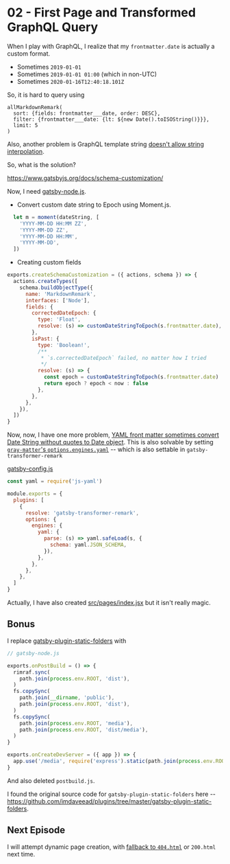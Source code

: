 # 02 - First Page and Transformed GraphQL Query

When I play with GraphQL, I realize that my `frontmatter.date` is actually a custom format.

- Sometimes `2019-01-01`
- Sometimes `2019-01-01 01:00` (which in non-UTC)
- Sometimes `2020-01-16T12:40:18.101Z`

So, it is hard to query using

```gql
allMarkdownRemark(
  sort: {fields: frontmatter___date, order: DESC},
  filter: {frontmatter___date: {lt: ${new Date().toISOString()}}},
  limit: 5
)
```

Also, another problem is GraphQL template string [doesn't allow string interpolation](https://github.com/gatsbyjs/gatsby/issues/17159).

So, what is the solution?

<https://www.gatsbyjs.org/docs/schema-customization/>

Now, I need [gatsby-node.js](/packages/gatsby-blog-cli/gatsby-node.js).

- Convert custom date string to Epoch using Moment.js.

```js
  let m = moment(dateString, [
    'YYYY-MM-DD HH:MM ZZ',
    'YYYY-MM-DD ZZ',
    'YYYY-MM-DD HH:MM',
    'YYYY-MM-DD',
  ])
```

- Creating custom fields

```js
exports.createSchemaCustomization = ({ actions, schema }) => {
  actions.createTypes([
    schema.buildObjectType({
      name: 'MarkdownRemark',
      interfaces: ['Node'],
      fields: {
        correctedDateEpoch: {
          type: 'Float',
          resolve: (s) => customDateStringToEpoch(s.frontmatter.date),
        },
        isPast: {
          type: 'Boolean!',
          /**
           * `s.correctedDateEpoch` failed, no matter how I tried
           */
          resolve: (s) => {
            const epoch = customDateStringToEpoch(s.frontmatter.date)
            return epoch ? epoch < now : false
          },
        },
      },
    }),
  ])
}
```

Now, now, I have one more problem, [YAML front matter sometimes convert Date String without quotes to Date object](https://github.com/jonschlinkert/gray-matter/issues/62). This is also solvable by setting [`gray-matter`'s `options.engines.yaml`](https://github.com/jonschlinkert/gray-matter#optionsengines) -- which is also settable in `gatsby-transformer-remark`

[gatsby-config.js](/packages/gatsby-blog-cli/gatsby-config.js)

```js
const yaml = require('js-yaml')

module.exports = {
  plugins: [
    {
      resolve: 'gatsby-transformer-remark',
      options: {
        engines: {
          yaml: {
            parse: (s) => yaml.safeLoad(s, {
              schema: yaml.JSON_SCHEMA,
            }),
          },
        },
      },
    },
  ]
}
```

Actually, I have also created [src/pages/index.jsx](/packages/gatsby-blog-cli/src/pages/index.jsx) but it isn't really magic.

## Bonus

I replace [gatsby-plugin-static-folders](https://www.gatsbyjs.org/packages/gatsby-plugin-static-folders/) with

```js
// gatsby-node.js

exports.onPostBuild = () => {
  rimraf.sync(
    path.join(process.env.ROOT, 'dist'),
  )
  fs.copySync(
    path.join(__dirname, 'public'),
    path.join(process.env.ROOT, 'dist'),
  )
  fs.copySync(
    path.join(process.env.ROOT, 'media'),
    path.join(process.env.ROOT, 'dist/media'),
  )
}

exports.onCreateDevServer = ({ app }) => {
  app.use('/media', require('express').static(path.join(process.env.ROOT, 'media')))
}
```

And also deleted `postbuild.js`.

I found the original source code for `gatsby-plugin-static-folders` here -- <https://github.com/imdaveead/plugins/tree/master/gatsby-plugin-static-folders>.

## Next Episode

I will attempt dynamic page creation, with [fallback to `404.html`](https://help.github.com/en/github/working-with-github-pages/creating-a-custom-404-page-for-your-github-pages-site) or `200.html` next time.
